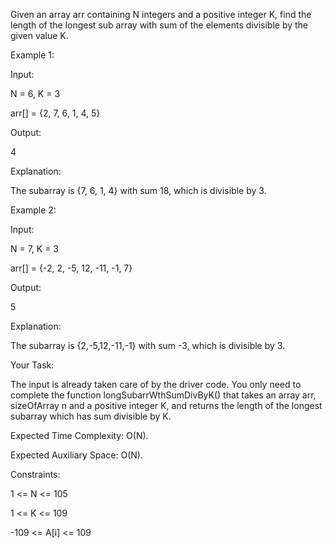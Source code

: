 Given an array arr containing N integers and a positive integer K, find the length of the longest sub array with sum of the elements divisible by the given value K.

Example 1:

Input:

N = 6, K = 3

arr[] = {2, 7, 6, 1, 4, 5}

Output:

4

Explanation:

The subarray is {7, 6, 1, 4} with sum 18, which is divisible by 3.

Example 2:

Input:

N = 7, K = 3

arr[] = {-2, 2, -5, 12, -11, -1, 7}

Output:

5

Explanation:

The subarray is {2,-5,12,-11,-1} with sum -3, which is divisible by 3.

Your Task:

The input is already taken care of by the driver code. You only need to complete the function longSubarrWthSumDivByK() that takes an array arr, sizeOfArray n and a  positive integer K, and returns the length of the longest subarray which has sum divisible by K.

Expected Time Complexity: O(N).

Expected Auxiliary Space: O(N).

Constraints:

1 <= N <= 105

1 <= K <= 109

-109 <= A[i] <= 109 